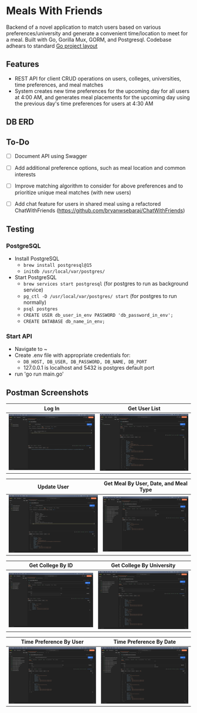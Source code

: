 # Meals With Friends

Backend of a novel application to match users based on various preferences/university and generate a convenient time/location to meet for a meal. Built with Go, Gorilla Mux, GORM, and Postgresql. Codebase adhears to standard [Go project layout](https://github.com/golang-standards/project-layout)


## Features
- REST API for client CRUD operations on users, colleges, universities, time preferences, and meal matches
- System creates new time preferences for the upcoming day for all users at 4:00 AM, and generates meal placements for the upcoming day using the previous day's time preferences for users at 4:30 AM


## DB ERD                         



## To-Do
- [ ] Document API using Swagger
- [ ] Add additional preference options, such as meal location and common interests
- [ ] Improve matching algorithm to consider for above preferences and to prioritize unique meal matches (with new users) 
- [ ] Add chat feature for users in shared meal using a refactored ChatWithFriends (https://github.com/bryanwsebaraj/ChatWithFriends)


## Testing
### PostgreSQL
- Install PostgreSQL
	- `brew install postgresql@15`
	- `initdb /usr/local/var/postgres/`
- Start PostgreSQL
	- `brew services start postgresql` (for postgres to run as background service)
    - `pg_ctl -D /usr/local/var/postgres/ start` (for postgres to run normally)
    - `psql postgres`
	- `CREATE USER db_user_in_env PASSWORD 'db_password_in_env';`
	- `CREATE DATABASE db_name_in_env;`

### Start API
 - Navigate to ~
 - Create .env file with appropriate credentials for:
	- `DB_HOST, DB_USER, DB_PASSWORD, DB_NAME, DB_PORT` 
    - 127.0.0.1 is localhost and 5432 is postgres default port
 - run 'go run main.go'


## Postman Screenshots
 Log In                                 | Get User List
:--------------------------------------:|:--------------------------------------:
![LogIn](./pictures/MWF_Postman_login.png)|![User1](./pictures/MWF_Postman_users.png)

 Update User                            | Get Meal By User, Date, and Meal Type
:--------------------------------------:|:--------------------------------------:
![User2](./pictures/MWF_Postman_user_update.png)|![Meal1](./pictures/MWF_Postman_meal_by_user_date_meal.png)

 Get College By ID                      | Get College By University
:--------------------------------------:|:--------------------------------------:
![College1](./pictures/MWF_Postman_college_id.png)|![College2](./pictures/MWF_Postman_colleges_in_uni.png)

 Time Preference By User                | Time Preference By Date
:--------------------------------------:|:--------------------------------------:
![TP1](./pictures/MWF_Postman_timepref_by_user.png)|![TP2](./pictures/MWF_Postman_timepref_by_date.png)
